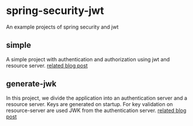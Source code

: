 # spring-security-jwt

An example projects of spring security and jwt

## simple

A simple project with authentication and authorization using jwt and resource server.
[related blog post](https://akazakov.dev/?p=39)

## generate-jwk

In this project, we divide the application into an authentication server and a resource server. Keys are generated on startup. For key validation on resource-server are used JWK from the authentication server.
[related blog post](https://akazakov.dev/?p=47)
